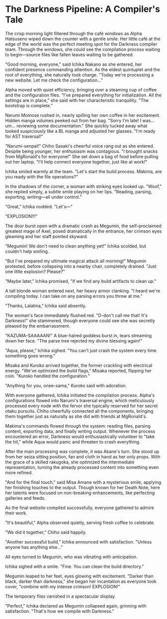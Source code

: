 # The Darkness Pipeline: A Compiler's Tale

The crisp morning light filtered through the café windows as Alpha Hatsuseno wiped down the counter with a gentle smile. Her little café at the edge of the world was the perfect meeting spot for the Darkness compiler team. Through the windows, she could see the compilation process waiting to begin—source files like fallen leaves waiting to be gathered.

"Good morning, everyone," said Ichika Nakano as she entered, her confident presence commanding attention. As the eldest quintuplet and the root of everything, she naturally took charge. "Today we're processing a new website. Let me check the configuration..."

Alpha moved with quiet efficiency, bringing over a steaming cup of coffee and the configuration files. "I've prepared everything for initialization. All the settings are in place," she said with her characteristic tranquility. "The bootstrap is complete."

Narumi Momose rushed in, nearly spilling her own coffee in her excitement. Hidden manga volumes peeked out from her bag. "Sorry I'm late! I was... um... reviewing some documentation." She quickly tucked away what looked suspiciously like a BL manga and adjusted her glasses. "I'm ready for AST traversal!"

"Narumi-senpai!" Chiho Sasaki's cheerful voice rang out as she entered. Despite being younger, her enthusiasm was contagious. "I brought snacks from MgRonald's for everyone!" She set down a bag of food before pulling out her laptop. "I'll help connect everyone together, just like at work!"

Ichika smiled warmly at the team. "Let's start the build process. Makima, are you ready with the file operations?"

In the shadows of the corner, a woman with striking eyes looked up. "Woof," she replied simply, a subtle smile playing on her lips. "Reading, parsing, exporting, writing—all under control."

"Great," Ichika nodded. "Let's—"

"EXPLOSION!!!"

The door burst open with a dramatic crash as Megumin, the self-proclaimed greatest mage of Axel, posed dramatically in the entrance, her crimson eyes gleaming and her staff pointed skyward.

"Megumin! We don't need to clean anything yet!" Ichika scolded, but couldn't help smiling.

"But I've prepared my ultimate magical attack all morning!" Megumin protested, before collapsing into a nearby chair, completely drained. "Just one little explosion? Please?"

"Maybe later," Ichika promised, "if we find any build artifacts to clean up."

A tall blonde woman entered next, her heavy armor clanking. "I heard we're compiling today. I can take on any parsing errors you throw at me."

"Thanks, Lalatina," Ichika said absently.

The woman's face immediately flushed red. "D-don't call me that! It's Darkness!" she stammered, though everyone could see she was secretly pleased by the embarrassment.

"KAZUMA-SAAAAAN!" A blue-haired goddess burst in, tears streaming down her face. "The parse tree rejected my divine blessing again!"

"Aqua, please," Ichika sighed. "You can't just crash the system every time something goes wrong."

Misaka and Kuroko arrived together, the former crackling with electrical energy. "We've optimized the build flags," Misaka reported, flipping her coin. "Kuroko handled the configuration."

"Anything for you, onee-sama," Kuroko said with adoration.

With everyone gathered, Ichika initiated the compilation process. Alpha's configurations flowed into Narumi's traversal engine, which meticulously processed every node with the fervor she typically reserved for her secret otaku pursuits. Chiho cheerfully connected all the components, bringing them together just as naturally as she did with friends at MgRonald's.

Makima's commands flowed through the system: reading files, parsing content, exporting data, and finally writing output. Whenever the process encountered an error, Darkness would enthusiastically volunteer to "take the hit," while Aqua would panic and threaten to crash everything.

After the main processing was complete, it was Akane's turn. She stood up from her seiza sitting position, fan and cloth in hand as her only props. With the grace of a skilled rakugoka, she optimized the intermediate representation, turning the already processed content into something even more refined.

"And for the final touch," said Misa Amane with a mysterious smile, applying her finishing touches to the output. Though known for her Death Note, here her talents were focused on non-breaking enhancements, like perfecting galleries and feeds.

As the final website compiled successfully, everyone gathered to admire their work.

"It's beautiful," Alpha observed quietly, serving fresh coffee to celebrate.

"We did it together," Chiho said happily.

"Another successful build," Ichika announced with satisfaction. "Unless anyone has anything else..."

All eyes turned to Megumin, who was vibrating with anticipation.

Ichika sighed with a smile. "Fine. You can clean the build directory."

Megumin leaped to her feet, eyes glowing with excitement. "Darker than black, darker than darkness," she began her incantation as everyone took cover, "combine with my intense crimson! EXPLOSION!"

The temporary files vanished in a spectacular display.

"Perfect," Ichika declared as Megumin collapsed again, grinning with satisfaction. "That's how we compile with Darkness."